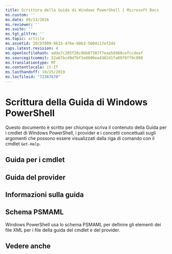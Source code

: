 ```yaml
---
title: Scrittura della Guida di Windows PowerShell | Microsoft Docs
ms.custom: ''
ms.date: 09/13/2016
ms.reviewer: ''
ms.suite: ''
ms.tgt_pltfrm: ''
ms.topic: article
ms.assetid: 20cbf009-9633-476e-b0b3-5604117ef2dd
caps.latest.revision: 4
ms.openlocfilehash: adde7c205f26c9bb87307f7eaa56988cefccdeaf
ms.sourcegitcommit: 52a67bcd9d7bf3e8600ea4302d1fa8970ff9c998
ms.translationtype: MT
ms.contentlocale: it-IT
ms.lasthandoff: 10/15/2019
ms.locfileid: "72367670"
---
```

# <a name="writing-windows-powershell-help"></a>Scrittura della Guida di Windows PowerShell

Questo documento è scritto per chiunque scriva il contenuto della Guida per i cmdlet di Windows PowerShell, i provider e i concetti concettuali sugli argomenti che possono essere visualizzati dalla riga di comando con il cmdlet `Get-Help`.

## <a name="cmdlet-help"></a>Guida per i cmdlet

## <a name="provider-help"></a>Guida del provider

## <a name="about-help"></a>Informazioni sulla guida

## <a name="psmaml-schema"></a>Schema PSMAML

 Windows PowerShell usa lo schema PSMAML per definire gli elementi dei file XML per i file della guida del cmdlet e del provider.

## <a name="see-also"></a>Vedere anche
